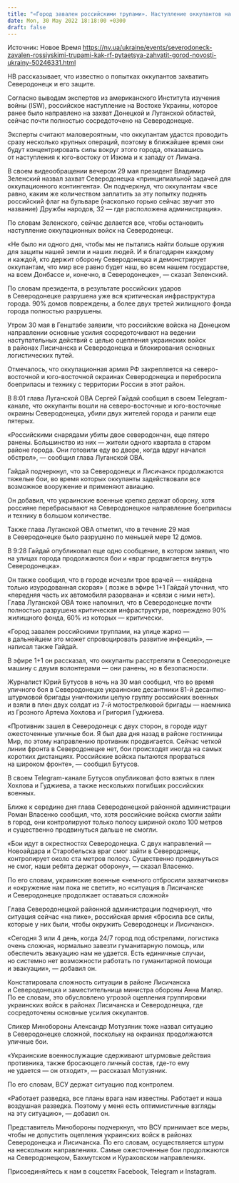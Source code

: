 ```yaml
---
title: "«Город завален российскими трупами». Наступление оккупантов на Северодонецк — что известно на данный момент"
date: Mon, 30 May 2022 18:18:00 +0300
draft: false
---
```

Источник: Новое Время https://nv.ua/ukraine/events/severodoneck-zavalen-rossiyskimi-trupami-kak-rf-pytaetsya-zahvatit-gorod-novosti-ukrainy-50246331.html


НВ рассказывает, что известно о попытках оккупантов захватить Северодонецк и его защите.

Согласно выводам экспертов из американского Института изучения войны (ISW), российское наступление на Востоке Украины, которое ранее было направлено на захват Донецкой и Луганской областей, сейчас почти полностью сосредоточено на Северодонецке.

Эксперты считают маловероятным, что оккупантам удастся проводить сразу несколько крупных операций, поэтому в ближайшее время они будут концентрировать силы вокруг этого города, отказавшись от наступления к юго-востоку от Изюма и к западу от Лимана.

В своем видеообращении вечером 29 мая президент Владимир Зеленский назвал захват Северодонецка «принципиальной задачей для оккупационного контингента». Он подчеркнул, что оккупантам «все равно, каким же количеством заплатить за эту попытку поднять российский флаг на бульваре (насколько горько сейчас звучит это название) Дружбы народов, 32 — где расположена администрация».

По словам Зеленского, сейчас делается все, чтобы остановить наступление оккупационных войск на Северодонецк.

«Не было ни одного дня, чтобы мы не пытались найти больше оружия для защиты нашей земли и наших людей. И я благодарен каждому и каждой, кто держит оборону Северодонецка и демонстрирует оккупантам, что мир все равно будет наш, во всем нашем государстве, на всем Донбассе и, конечно, в Северодонецке», — сказал Зеленский.

По словам президента, в результате российских ударов в Северодонецке разрушена уже вся критическая инфраструктура города. 90% домов повреждены, а более двух третей жилищного фонда города полностью разрушены.

Утром 30 мая в Генштабе заявили, что российские войска на Донецком направлении основные усилия сосредоточивают на ведении наступательных действий с целью оцепления украинских войск в районах Лисичанска и Северодонецка и блокирования основных логистических путей.

Отмечалось, что оккупационная армия РФ закрепляется на северо-восточной и юго-восточной окраинах Северодонецка и перебросила боеприпасы и технику с территории России в этот район.

В 8:01 глава Луганской ОВА Сергей Гайдай сообщил в своем Telegram-канале, что оккупанты вошли на северо-восточные и юго-восточные окраины Северодонецка, убили двух жителей города и ранили еще пятерых.

 «Российскими снарядами убиты двое северодончан, еще пятеро ранены. Большинство из них — жители одного квартала в старом районе города. Они готовили еду во дворе, когда вдруг начался обстрел», — сообщил глава Луганской ОВА.

Гайдай подчеркнул, что за Северодонецк и Лисичанск продолжаются тяжелые бои, во время которых оккупанты задействовали все возможное вооружение и применяют авиацию.

Он добавил, что украинские военные крепко держат оборону, хотя россияне перебрасывают на Северодонецкое направление боеприпасы и технику в большом количестве.

Также глава Луганской ОВА отметил, что в течение 29 мая в Северодонецке было разрушено по меньшей мере 12 домов.

В 9:28 Гайдай опубликовал еще одно сообщение, в котором заявил, что на улицах города продолжаются бои и «враг продвигается внутрь Северодонецка».

Он также сообщил, что в городе исчезли трое врачей — «найдена только изуродованная скорая» ( позже в эфире 1+1 Гайдай уточнил, что «передняя часть их автомобиля разорвана» и «связи с ними нет»). Глава Луганской ОВА тоже напомнил, что в Северодонецке почти полностью разрушена критическая инфраструктура, повреждено 90% жилищного фонда, 60% из которых — критически.

«Город завален российскими труппами, на улице жарко — в дальнейшем это может спровоцировать развитие инфекций», — написал также Гайдай.

В эфире 1+1 он рассказал, что оккупанты расстреляли в Северодонецке машину с двумя волонтерами — они ранены, но в безопасности.

Журналист Юрий Бутусов в ночь на 30 мая сообщил, что во время уличного боя в Северодонецке украинские десантники 81-й десантно-штурмовой бригады уничтожили целую группу российских военных и взяли в плен двух солдат из 7-й мотострелковой бригады — наемника из Грозного Артема Хохлова и Григория Гуджиева.

«Противник зашел в Северодонецк с двух сторон, в городе идут ожесточенные уличные бои. Я был два дня назад в районе гостиницы Мир, по этому направлению противник продвигается. Сейчас четкой линии фронта в Северодонецке нет, бои происходят иногда на самых коротких дистанциях. Российские войска пытаются прорваться на широком фронте», — сообщил Бутусов.

В своем Telegram-канале Бутусов опубликовал фото взятых в плен Хохлова и Гуджиева, а также нескольких погибших российских военных.

Ближе к середине дня глава Северодонецкой районной администрации Роман Власенко сообщил, что, хотя российские войска смогли зайти в город, они контролируют только полосу шириной около 100 метров и существенно продвинуться дальше не смогли.

«Бои идут в окрестностях Северодонецка. С двух направлений — Новоайдара и Старобельска враг смог зайти в Северодонецк, контролирует около ста метров полосу. Существенно продвинуться не смог, наши ребята держат оборону», — сказал Власенко.

По его словам, украинские военные «немного отбросили захватчиков» и «окружение нам пока не светит», но «ситуация в Лисичанске и Северодонецке продолжает оставаться сложной»

Глава Северодонецкой районной администрации подчеркнул, что ситуация сейчас «на пике», российская армия «бросила все силы, которые у них были, чтобы окружить Северодонецк и Лисичанск».

«Сегодня 3 или 4 день, когда 24/7 город под обстрелами, логистика очень сложная, нормально завезти гуманитарную помощь, или обеспечить эвакуацию нам не удается. Есть единичные случаи, но системно нет возможности работать по гуманитарной помощи и эвакуации», — добавил он.

Констатировала сложность ситуации в районе Лисичанска и Северодонецка и заместительница министра обороны Анна Маляр. По ее словам, это обусловлено угрозой оцепления группировки украинских войск в районах Лисичанска и Северодонецка, где сосредоточены основные усилия оккупантов.

Спикер Минобороны Александр Мотузяник тоже назвал ситуацию в Северодонецке сложной, поскольку на окраинах продолжаются уличные бои.

«Украинские военнослужащие сдерживают штурмовые действия противника, также бросающего личный состав, где-то ему не удается — он отходит», — рассказал Мотузяник.

По его словам, ВСУ держат ситуацию под контролем.

«Работает разведка, все планы врага нам известны. Работает и наша воздушная разведка. Поэтому у меня есть оптимистичные взгляды на эту ситуацию», — добавил он.

Представитель Минобороны подчеркнул, что ВСУ принимает все меры, чтобы не допустить оцепления украинских войск в районах Северодонецка и Лисичанска. По его словам, осуществляется штурм на нескольких направлениях. Самые ожесточенные бои продолжаются на Северодонецком, Бахмутском и Кураховском направлениях.

Присоединяйтесь к нам в соцсетях Facebook, Telegram и Instagram.
